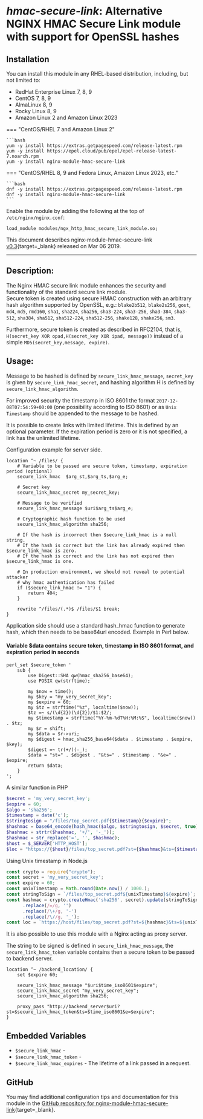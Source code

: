 # *hmac-secure-link*: Alternative NGINX HMAC Secure Link module with support for OpenSSL hashes


## Installation

You can install this module in any RHEL-based distribution, including, but not limited to:

* RedHat Enterprise Linux 7, 8, 9
* CentOS 7, 8, 9
* AlmaLinux 8, 9
* Rocky Linux 8, 9
* Amazon Linux 2 and Amazon Linux 2023

=== "CentOS/RHEL 7 and Amazon Linux 2"

    ```bash
    yum -y install https://extras.getpagespeed.com/release-latest.rpm
    yum -y install https://epel.cloud/pub/epel/epel-release-latest-7.noarch.rpm 
    yum -y install nginx-module-hmac-secure-link
 
=== "CentOS/RHEL 8, 9 and Fedora Linux, Amazon Linux 2023, etc."

    ```bash
    dnf -y install https://extras.getpagespeed.com/release-latest.rpm 
    dnf -y install nginx-module-hmac-secure-link
    ```

Enable the module by adding the following at the top of `/etc/nginx/nginx.conf`:

```nginx
load_module modules/ngx_http_hmac_secure_link_module.so;
```


This document describes nginx-module-hmac-secure-link [v0.3](https://github.com/nginx-modules/ngx_http_hmac_secure_link_module/releases/tag/0.3){target=_blank} 
released on Mar 06 2019.

<hr />

## Description:

The Nginx HMAC secure link module enhances the security and functionality of the standard secure link module.  
Secure token is created using secure HMAC construction with an arbitrary hash algorithm supported by OpenSSL, e.g.:
`blake2b512`, `blake2s256`, `gost`, `md4`, `md5`, `rmd160`, `sha1`, `sha224`, `sha256`,
`sha3-224`, `sha3-256`, `sha3-384`, `sha3-512`, `sha384`, `sha512`, `sha512-224`, `sha512-256`, `shake128`, `shake256`, `sm3`.

Furthermore, secure token is created as described in RFC2104, that is,
`H(secret_key XOR opad,H(secret_key XOR ipad, message))` instead of a simple `MD5(secret_key,message, expire)`.

## Usage:

Message to be hashed is defined by `secure_link_hmac_message`, `secret_key` is given by `secure_link_hmac_secret`, and hashing algorithm H is defined by `secure_link_hmac_algorithm`.

For improved security the timestamp in ISO 8601 the format `2017-12-08T07:54:59+00:00` (one possibility according to ISO 8601) or as `Unix Timestamp` should be appended to the message to be hashed.

It is possible to create links with limited lifetime. This is defined by an optional parameter. If the expiration period is zero or it is not specified, a link has the unlimited lifetime.

Configuration example for server side.

```nginx
location ^~ /files/ {
    # Variable to be passed are secure token, timestamp, expiration period (optional)
    secure_link_hmac  $arg_st,$arg_ts,$arg_e;

    # Secret key
    secure_link_hmac_secret my_secret_key;

    # Message to be verified
    secure_link_hmac_message $uri$arg_ts$arg_e;

    # Cryptographic hash function to be used
    secure_link_hmac_algorithm sha256;

    # If the hash is incorrect then $secure_link_hmac is a null string.
    # If the hash is correct but the link has already expired then $secure_link_hmac is zero.
    # If the hash is correct and the link has not expired then $secure_link_hmac is one.

    # In production environment, we should not reveal to potential attacker
    # why hmac authentication has failed
    if ($secure_link_hmac != "1") {
        return 404;
    }

    rewrite ^/files/(.*)$ /files/$1 break;
}
```

Application side should use a standard hash_hmac function to generate hash, which then needs to be base64url encoded. Example in Perl below.

#### Variable $data contains secure token, timestamp in ISO 8601 format, and expiration period in seconds

```nginx
perl_set $secure_token '
    sub {
        use Digest::SHA qw(hmac_sha256_base64);
        use POSIX qw(strftime);

        my $now = time();
        my $key = "my_very_secret_key";
        my $expire = 60;
        my $tz = strftime("%z", localtime($now));
        $tz =~ s/(\d{2})(\d{2})/$1:$2/;
        my $timestamp = strftime("%Y-%m-%dT%H:%M:%S", localtime($now)) . $tz;
        my $r = shift;
        my $data = $r->uri;
        my $digest = hmac_sha256_base64($data . $timestamp . $expire,  $key);
        $digest =~ tr(+/)(-_);
        $data = "st=" . $digest . "&ts=" . $timestamp . "&e=" . $expire;
        return $data;
    }
';
```

A similar function in PHP

```php
$secret = 'my_very_secret_key';
$expire = 60;
$algo = 'sha256';
$timestamp = date('c');
$stringtosign = "/files/top_secret.pdf{$timestamp}{$expire}";
$hashmac = base64_encode(hash_hmac($algo, $stringtosign, $secret, true));
$hashmac = strtr($hashmac, '+/', '-_'));
$hashmac = str_replace('=', '', $hashmac);
$host = $_SERVER['HTTP_HOST'];
$loc = "https://{$host}/files/top_secret.pdf?st={$hashmac}&ts={$timestamp}&e={$expire}";
```

Using Unix timestamp in Node.js

```javascript
const crypto = require("crypto");
const secret = 'my_very_secret_key';
const expire = 60;
const unixTimestamp = Math.round(Date.now() / 1000.);
const stringToSign = `/files/top_secret.pdf${unixTimestamp}${expire}`;
const hashmac = crypto.createHmac('sha256', secret).update(stringToSign).digest('base64')
      .replace(/=/g, '')
      .replace(/\+/g, '-')
      .replace(/\//g, '_');
const loc = `https://host/files/top_secret.pdf?st=${hashmac}&ts=${unixTimestamp}&e=${expire}`;
```

It is also possible to use this module with a Nginx acting as proxy server.

The string to be signed is defined in `secure_link_hmac_message`, the `secure_link_hmac_token` variable contains then a secure token to be passed to backend server.

```nginx
location ^~ /backend_location/ {
    set $expire 60;

    secure_link_hmac_message "$uri$time_iso8601$expire";
    secure_link_hmac_secret "my_very_secret_key";
    secure_link_hmac_algorithm sha256;

    proxy_pass "http://backend_server$uri?st=$secure_link_hmac_token&ts=$time_iso8601&e=$expire";
}
```


## Embedded Variables
* `$secure_link_hmac` - 
* `$secure_link_hmac_token` - 
* `$secure_link_hmac_expires` - The lifetime of a link passed in a request.


## GitHub

You may find additional configuration tips and documentation for this module in the [GitHub 
repository for 
nginx-module-hmac-secure-link](https://github.com/nginx-modules/ngx_http_hmac_secure_link_module){target=_blank}.